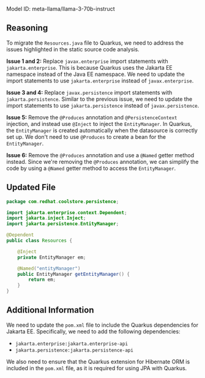 Model ID: meta-llama/llama-3-70b-instruct
## Reasoning

To migrate the `Resources.java` file to Quarkus, we need to address the issues highlighted in the static source code analysis.

**Issue 1 and 2:** Replace `javax.enterprise` import statements with `jakarta.enterprise`. This is because Quarkus uses the Jakarta EE namespace instead of the Java EE namespace. We need to update the import statements to use `jakarta.enterprise` instead of `javax.enterprise`.

**Issue 3 and 4:** Replace `javax.persistence` import statements with `jakarta.persistence`. Similar to the previous issue, we need to update the import statements to use `jakarta.persistence` instead of `javax.persistence`.

**Issue 5:** Remove the `@Produces` annotation and `@PersistenceContext` injection, and instead use `@Inject` to inject the `EntityManager`. In Quarkus, the `EntityManager` is created automatically when the datasource is correctly set up. We don't need to use `@Produces` to create a bean for the `EntityManager`.

**Issue 6:** Remove the `@Produces` annotation and use a `@Named` getter method instead. Since we're removing the `@Produces` annotation, we can simplify the code by using a `@Named` getter method to access the `EntityManager`.

## Updated File

```java
package com.redhat.coolstore.persistence;

import jakarta.enterprise.context.Dependent;
import jakarta.inject.Inject;
import jakarta.persistence.EntityManager;

@Dependent
public class Resources {

    @Inject
    private EntityManager em;

    @Named("entityManager")
    public EntityManager getEntityManager() {
        return em;
    }
}
```

## Additional Information

We need to update the `pom.xml` file to include the Quarkus dependencies for Jakarta EE. Specifically, we need to add the following dependencies:

* `jakarta.enterprise:jakarta.enterprise-api`
* `jakarta.persistence:jakarta.persistence-api`

We also need to ensure that the Quarkus extension for Hibernate ORM is included in the `pom.xml` file, as it is required for using JPA with Quarkus.